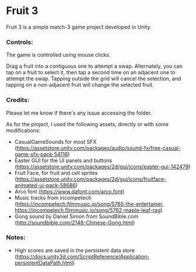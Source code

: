 # Fruit 3

Fruit 3 is a simple match-3 game project developed in Unity.

### Controls: 
The game is controlled using mouse clicks.

Drag a fruit into a contiguous one to attempt a swap. 
Alternately, you can tap on a fruit to select it, then tap a second time on an adjacent one to attempt the swap. Tapping outside the grid will cancel the selection, and tapping on a non-adjacent fruit will change the selected fruit.

### Credits:
Please let me know if there's any issue accessing the folder.

As for the project, I used the following assets, directly or with some modifications:
* CasualGameSounds for most SFX (https://assetstore.unity.com/packages/audio/sound-fx/free-casual-game-sfx-pack-54116)
* Easter GUI for the UI panels and buttons (https://assetstore.unity.com/packages/2d/gui/icons/easter-gui-142479)
* Fruit Face, for fruit and cell sprites (https://assetstore.unity.com/packages/2d/gui/icons/fruitface-animated-ui-pack-58686)
* Arco font (https://www.dafont.com/arco.font)
* Music tracks from incompetech (https://incompetech.filmmusic.io/song/5765-the-entertainer, https://incompetech.filmmusic.io/song/5762-maple-leaf-rag)
* Gong sound by Daniel Simon from SoundBible.com (http://soundbible.com/2148-Chinese-Gong.html)

### Notes:
* High scores are saved in the persistent data store (https://docs.unity3d.com/ScriptReference/Application-persistentDataPath.html)

